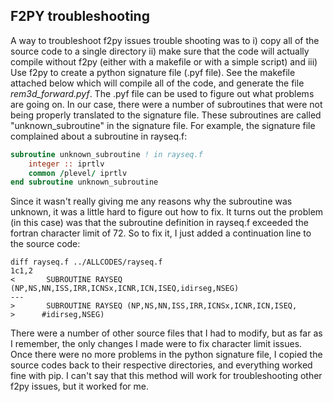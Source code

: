 F2PY troubleshooting
--------------------
A way to troubleshoot f2py issues trouble shooting was to i) copy all of the source code to a single directory ii) make sure that the code will actually compile without f2py (either with a makefile or with a simple script) and iii) Use f2py to create a python signature file (.pyf file). See the makefile attached below which will compile all of the code, and generate the file *rem3d_forward.pyf*. The .pyf file can be used to figure out what problems are going on. In our case, there were a number of subroutines that were not being properly translated to the signature file. These subroutines are called "unknown_subroutine" in the signature file. For example, the signature file complained about a subroutine in rayseq.f:

~~~fortran
subroutine unknown_subroutine ! in rayseq.f
    integer :: iprtlv
    common /plevel/ iprtlv
end subroutine unknown_subroutine
~~~
Since it wasn't really giving me any reasons why the subroutine was unknown, it was a little hard to figure out how to fix. It turns out the problem (in this case) was that the subroutine definition in rayseq.f exceeded the fortran character limit of 72. So to fix it, I just added a continuation line to the source code:
~~~
diff rayseq.f ../ALLCODES/rayseq.f
1c1,2
<       SUBROUTINE RAYSEQ (NP,NS,NN,ISS,IRR,ICNSx,ICNR,ICN,ISEQ,idirseg,NSEG)
---
>       SUBROUTINE RAYSEQ (NP,NS,NN,ISS,IRR,ICNSx,ICNR,ICN,ISEQ,
>      #idirseg,NSEG)
~~~
There were a number of other source files that I had to modify, but as far as I remember, the only changes I made were to fix character limit issues. Once there were no more problems in the python signature file, I copied the source codes back to their respective directories, and everything worked fine with pip. I can't say that this method will work for troubleshooting other f2py issues, but it worked for me.